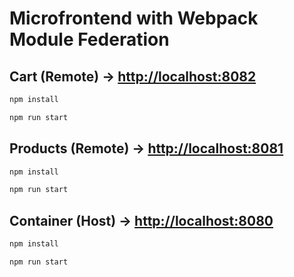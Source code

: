 # Microfrontend with Webpack Module Federation

## Cart (Remote) -> <http://localhost:8082>

```bash
npm install

npm run start
```

## Products (Remote) -> <http://localhost:8081>

```bash
npm install

npm run start
```

## Container (Host) -> <http://localhost:8080>

```bash
npm install

npm run start
```

